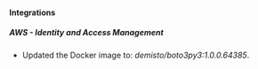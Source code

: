 #### Integrations
##### AWS - Identity and Access Management
- Updated the Docker image to: *demisto/boto3py3:1.0.0.64385*.
